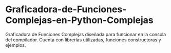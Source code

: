 # Graficadora-de-Funciones-Complejas-en-Python-Complejas
Graficadora de Funciones Complejas diseñada para funcionar en la consola del compilador. Cuenta con librerías utilizadas, funciones constructoras y ejemplos.
